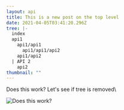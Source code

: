 ```yaml
---
layout: api
title: This is a new post on the top level
date: 2021-04-05T03:41:20.296Z
tree: |-
  index
  api1
    api1/api1
      api1/api1/api2
    api1/api2
  | API 2
    api2
thumbnail: ""
---
```

Does this work? Let's see if tree is removed\



![](/images/10104826.png "Does this work?")